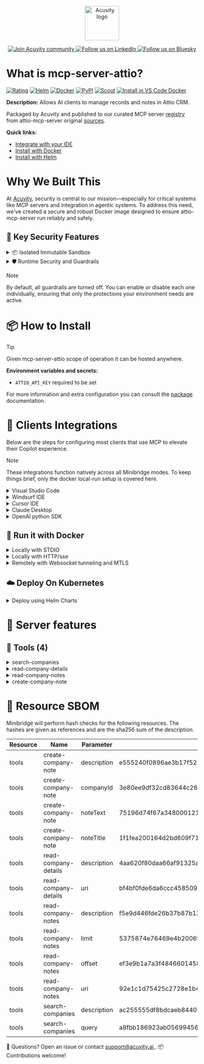 <p align="center">
  <a href="https://acuvity.ai">
    <picture>
      <img src="https://mma.prnewswire.com/media/2544052/Acuvity__Logo.jpg" height="90" alt="Acuvity logo"/>
    </picture>
  </a>
</p>
<p align="center">
  <a href="https://discord.gg/BkU7fBkrNk">
    <img src="https://img.shields.io/badge/Acuvity-Join-7289DA?logo=discord&logoColor=fff" alt="Join Acuvity community" />
  </a>
<a href="https://www.linkedin.com/company/acuvity/">
    <img src="https://img.shields.io/badge/LinkedIn-Follow-7289DA" alt="Follow us on LinkedIn" />
  </a>
<a href="https://bsky.app/profile/acuvity.bsky.social">
    <img src="https://img.shields.io/badge/Bluesky-Follow-7289DA"?logo=bluesky&logoColor=fff" alt="Follow us on Bluesky" />
  </a>
</p>


# What is mcp-server-attio?
[![Rating](https://img.shields.io/badge/C-3775A9?label=Rating)](https://docs.anthropic.com/en/docs/build-with-claude/tool-use/implement-tool-use#best-practices-for-tool-definitions)
[![Helm](https://img.shields.io/badge/1.0.0-3775A9?logo=helm&label=Charts&logoColor=fff)](https://hub.docker.com/r/acuvity/mcp-server-attio/tags/)
[![Docker](https://img.shields.io/docker/image-size/acuvity/mcp-server-attio/0.0.2?logo=docker&logoColor=fff&label=0.0.2)](https://hub.docker.com/r/acuvity/mcp-server-attio)
[![PyPI](https://img.shields.io/badge/0.0.2-3775A9?logo=pypi&logoColor=fff&label=attio-mcp-server)](https://github.com/hmk/attio-mcp-server)
[![Scout](https://img.shields.io/badge/Active-3775A9?logo=docker&logoColor=fff&label=Scout)](https://hub.docker.com/r/acuvity/mcp-server-attio/)
[![Install in VS Code Docker](https://img.shields.io/badge/VS_Code-One_click_install-0078d7?logo=githubcopilot)](https://insiders.vscode.dev/redirect/mcp/install?name=mcp-server-attio&config=%7B%22args%22%3A%5B%22run%22%2C%22-i%22%2C%22--rm%22%2C%22--read-only%22%2C%22-e%22%2C%22ATTIO_API_KEY%22%2C%22docker.io%2Facuvity%2Fmcp-server-attio%3A0.0.2%22%5D%2C%22command%22%3A%22docker%22%7D)

**Description:** Allows AI clients to manage records and notes in Attio CRM.

Packaged by Acuvity and published to our curated MCP server [registry](https://mcp.acuvity.ai) from attio-mcp-server original [sources](https://github.com/hmk/attio-mcp-server).

**Quick links:**

- [Integrate with your IDE](https://github.com/acuvity/mcp-servers-registry/blob/main/mcp-server-attio/docker/README.md#-clients-integrations)
- [Install with Docker](https://github.com/acuvity/mcp-servers-registry/tree/main/mcp-server-attio/docker/README.md#-run-it-with-docker)
- [Install with Helm](https://github.com/acuvity/mcp-servers-registry/tree/main/mcp-server-attio/charts/mcp-server-attio/README.md#how-to-install)

# Why We Built This

At [Acuvity](https://acuvity.ai), security is central to our mission—especially for critical systems like MCP servers and integration in agentic systems.
To address this need, we've created a secure and robust Docker image designed to ensure attio-mcp-server run reliably and safely.

## 🔐 Key Security Features

<details>
<summary>📦 Isolated Immutable Sandbox </summary>

- **Isolated Execution**: All tools run within secure, containerized sandboxes to enforce process isolation and prevent lateral movement.
- **Non-root by Default**: Enforces least-privilege principles, minimizing the impact of potential security breaches.
- **Read-only Filesystem**: Ensures runtime immutability, preventing unauthorized modification.
- **Version Pinning**: Guarantees consistency and reproducibility across deployments by locking tool and dependency versions.
- **CVE Scanning**: Continuously scans images for known vulnerabilities using [Docker Scout](https://docs.docker.com/scout/) to support proactive mitigation.
- **SBOM & Provenance**: Delivers full supply chain transparency by embedding metadata and traceable build information."
</details>

<details>
<summary>🛡️ Runtime Security and Guardrails</summary>

**Minibridge Integration**: [Minibridge](https://github.com/acuvity/minibridge) establishes secure Agent-to-MCP connectivity, supports Rego/HTTP-based policy enforcement 🕵️, and simplifies orchestration.

The [ARC](https://github.com/acuvity/mcp-servers-registry/tree/main) container includes a [built-in Rego policy](https://github.com/acuvity/mcp-servers-registry/tree/main/mcp-server-attio/docker/policy.rego) that enables a set of runtime "guardrails"" to help enforce security, privacy, and correct usage of your services. Below is an overview of each guardrail provided.

### 🔒 Resource Integrity

**Mitigates MCP Rug Pull Attacks**

* **Goal:** Protect users from malicious tool description changes after initial approval, preventing post-installation manipulation or deception.
* **Mechanism:** Locks tool descriptions upon client approval and verifies their integrity before execution. Any modification to the description triggers a security violation, blocking unauthorized changes from server-side updates.

### 🛡️ Guardrails

#### Covert Instruction Detection

Monitors incoming requests for hidden or obfuscated directives that could alter policy behavior.

* **Goal:** Stop attackers from slipping unnoticed commands or payloads into otherwise harmless data.
* **Mechanism:** Applies a library of regex patterns and binary‐encoding checks to the full request body. If any pattern matches a known covert channel (e.g., steganographic markers, hidden HTML tags, escape-sequence tricks), the request is rejected.

#### Sensitive Pattern Detection

Block user-defined sensitive data patterns (credential paths, filesystem references).

* **Goal:** Block accidental or malicious inclusion of sensitive information that violates data-handling rules.
* **Mechanism:** Runs a curated set of regexes against all payloads and tool descriptions—matching patterns such as `.env` files, RSA key paths, directory traversal sequences.

#### Shadowing Pattern Detection

Detects and blocks "shadowing" attacks, where a malicious MCP server sneaks hidden directives into its own tool descriptions to hijack or override the behavior of other, trusted tools.

* **Goal:** Stop a rogue server from poisoning the agent’s logic by embedding instructions that alter how a different server’s tools operate (e.g., forcing all emails to go to an attacker’s address even when the user calls a separate `send_email` tool).
* **Mechanism:** During policy load, each tool description is scanned for cross‐tool override patterns—such as `<IMPORTANT>` sections referencing other tool names, hidden side‐effects, or directives that apply to a different server’s API. Any description that attempts to shadow or extend instructions for a tool outside its own namespace triggers a policy violation and is rejected.

#### Schema Misuse Prevention

Enforces strict adherence to MCP input schemas.

* **Goal:** Prevent malformed or unexpected fields from bypassing validations, causing runtime errors, or enabling injections.
* **Mechanism:** Compares each incoming JSON object against the declared schema (required properties, allowed keys, types). Any extra, missing, or mistyped field triggers an immediate policy violation.

#### Cross-Origin Tool Access

Controls whether tools may invoke tools or services from external origins.

* **Goal:** Prevent untrusted or out-of-scope services from being called.
* **Mechanism:** Examines tool invocation requests and outgoing calls, verifying each target against an allowlist of approved domains or service names. Calls to any non-approved origin are blocked.

#### Secrets Redaction

Automatically masks sensitive values so they never appear in logs or responses.

* **Goal:** Ensure that API keys, tokens, passwords, and other credentials cannot leak in plaintext.
* **Mechanism:** Scans every text output for known secret formats (e.g., AWS keys, GitHub PATs, JWTs). Matches are replaced with `[REDACTED]` before the response is sent or recorded.

These controls ensure robust runtime integrity, prevent unauthorized behavior, and provide a foundation for secure-by-design system operations.

### Enable guardrails

To activate guardrails in your Docker containers, define the `GUARDRAILS` environment variable with the protections you need.

| Guardrail                        | Summary                                                                 |
|----------------------------------|-------------------------------------------------------------------------|
| `covert-instruction-detection`   | Detects hidden or obfuscated directives in requests.                    |
| `sensitive-pattern-detection`    | Flags patterns suggesting sensitive data or filesystem exposure.        |
| `shadowing-pattern-detection`    | Identifies tool descriptions that override or influence others.         |
| `schema-misuse-prevention`       | Enforces strict schema compliance on input data.                        |
| `cross-origin-tool-access`       | Controls calls to external services or APIs.                            |
| `secrets-redaction`              | Prevents exposure of credentials or sensitive values.                   |

Example: add `-e GUARDRAILS="secrets-redaction sensitive-pattern-detection"` to enable those guardrails.

## 🔒 Basic Authentication via Shared Secret

Provides a lightweight auth layer using a single shared token.

* **Mechanism:** Expects clients to send an `Authorization` header with the predefined secret.
* **Use Case:** Quickly lock down your endpoint in development or simple internal deployments—no complex OAuth/OIDC setup required.

To turn on Basic Authentication, define `BASIC_AUTH_SECRET` environment variable with a shared secret.

Example: add `-e BASIC_AUTH_SECRET="supersecret"` to enable the basic authentication.

> While basic auth will protect against unauthorized access, you should use it only in controlled environment,
> rotate credentials frequently and **always** use TLS.

</details>

> [!NOTE]
> By default, all guardrails are turned off. You can enable or disable each one individually, ensuring that only the protections your environment needs are active.


# 📦 How to Install


> [!TIP]
> Given mcp-server-attio scope of operation it can be hosted anywhere.

**Environment variables and secrets:**
  - `ATTIO_API_KEY` required to be set

For more information and extra configuration you can consult the [package](https://github.com/hmk/attio-mcp-server) documentation.

# 🧰 Clients Integrations

Below are the steps for configuring most clients that use MCP to elevate their Copilot experience.

> [!NOTE]
> These integrations function natively across all Minibridge modes.
> To keep things brief, only the docker local-run setup is covered here.

<details>
<summary>Visual Studio Code</summary>

To get started immediately, you can use the "one-click" link below:

[![Install in VS Code Docker](https://img.shields.io/badge/VS_Code-One_click_install-0078d7?logo=githubcopilot)](https://insiders.vscode.dev/redirect/mcp/install?name=mcp-server-attio&config=%7B%22args%22%3A%5B%22run%22%2C%22-i%22%2C%22--rm%22%2C%22--read-only%22%2C%22-e%22%2C%22ATTIO_API_KEY%22%2C%22docker.io%2Facuvity%2Fmcp-server-attio%3A0.0.2%22%5D%2C%22command%22%3A%22docker%22%7D)

## Global scope

Press `ctrl + shift + p` and type `Preferences: Open User Settings JSON` to add the following section:

```json
{
  "mcp": {
    "servers": {
      "acuvity-mcp-server-attio": {
        "env": {
          "ATTIO_API_KEY": "TO_BE_SET"
        },
        "command": "docker",
        "args": [
          "run",
          "-i",
          "--rm",
          "--read-only",
          "-e",
          "ATTIO_API_KEY",
          "docker.io/acuvity/mcp-server-attio:0.0.2"
        ]
      }
    }
  }
}
```

## Workspace scope

In your workspace create a file called `.vscode/mcp.json` and add the following section:

```json
{
  "servers": {
    "acuvity-mcp-server-attio": {
      "env": {
        "ATTIO_API_KEY": "TO_BE_SET"
      },
      "command": "docker",
      "args": [
        "run",
        "-i",
        "--rm",
        "--read-only",
        "-e",
        "ATTIO_API_KEY",
        "docker.io/acuvity/mcp-server-attio:0.0.2"
      ]
    }
  }
}
```

> To pass secrets you should use the `promptString` input type described in the [Visual Studio Code documentation](https://code.visualstudio.com/docs/copilot/chat/mcp-servers).

</details>

<details>
<summary>Windsurf IDE</summary>

In `~/.codeium/windsurf/mcp_config.json` add the following section:

```json
{
  "mcpServers": {
    "acuvity-mcp-server-attio": {
      "env": {
        "ATTIO_API_KEY": "TO_BE_SET"
      },
      "command": "docker",
      "args": [
        "run",
        "-i",
        "--rm",
        "--read-only",
        "-e",
        "ATTIO_API_KEY",
        "docker.io/acuvity/mcp-server-attio:0.0.2"
      ]
    }
  }
}
```

See [Windsurf documentation](https://docs.windsurf.com/windsurf/mcp) for more info.

</details>

<details>
<summary>Cursor IDE</summary>

Add the following JSON block to your mcp configuration file:
- `~/.cursor/mcp.json` for global scope
- `.cursor/mcp.json` for project scope

```json
{
  "mcpServers": {
    "acuvity-mcp-server-attio": {
      "env": {
        "ATTIO_API_KEY": "TO_BE_SET"
      },
      "command": "docker",
      "args": [
        "run",
        "-i",
        "--rm",
        "--read-only",
        "-e",
        "ATTIO_API_KEY",
        "docker.io/acuvity/mcp-server-attio:0.0.2"
      ]
    }
  }
}
```

See [cursor documentation](https://docs.cursor.com/context/model-context-protocol) for more information.

</details>
<details>

<summary>Claude Desktop</summary>

In the `claude_desktop_config.json` configuration file add the following section:

```json
{
  "mcpServers": {
    "acuvity-mcp-server-attio": {
      "env": {
        "ATTIO_API_KEY": "TO_BE_SET"
      },
      "command": "docker",
      "args": [
        "run",
        "-i",
        "--rm",
        "--read-only",
        "-e",
        "ATTIO_API_KEY",
        "docker.io/acuvity/mcp-server-attio:0.0.2"
      ]
    }
  }
}
```

See [Anthropic documentation](https://docs.anthropic.com/en/docs/agents-and-tools/mcp) for more information.
</details>

<details>
<summary>OpenAI python SDK</summary>

## Running locally

```python
async with MCPServerStdio(
    params={
        "env": {"ATTIO_API_KEY":"TO_BE_SET"},
        "command": "docker",
        "args": ["run","-i","--rm","--read-only","-e","ATTIO_API_KEY","docker.io/acuvity/mcp-server-attio:0.0.2"]
    }
) as server:
    tools = await server.list_tools()
```

## Running remotely

```python
async with MCPServerSse(
    params={
        "url": "http://<ip>:<port>/sse",
    }
) as server:
    tools = await server.list_tools()
```

See [OpenAI Agents SDK docs](https://openai.github.io/openai-agents-python/mcp/) for more info.

</details>

## 🐳 Run it with Docker

<details>
<summary>Locally with STDIO</summary>

In your client configuration set:

- command: `docker`
- arguments: `run -i --rm --read-only -e ATTIO_API_KEY docker.io/acuvity/mcp-server-attio:0.0.2`

</details>

<details>
<summary>Locally with HTTP/sse</summary>

Simply run as:

```console
docker run -it -p 8000:8000 --rm --read-only -e ATTIO_API_KEY docker.io/acuvity/mcp-server-attio:0.0.2
```

Then on your application/client, you can configure to use it like:

```json
{
  "mcpServers": {
    "acuvity-mcp-server-attio": {
      "url": "http://localhost:8000/sse"
    }
  }
}
```

You might have to use different ports for different tools.

</details>

<details>
<summary>Remotely with Websocket tunneling and MTLS </summary>

> This section assume you are familiar with TLS and certificates and will require:
> - a server certificate with proper DNS/IP field matching your tool deployment.
> - a client-ca used to sign client certificates

1. Start the server in `backend` mode
 - add an environment variable like `-e MINIBRIDGE_MODE=backend`
 - add the TLS certificates (recommended) through a volume let's say `/certs` ex (`-v $PWD/certs:/certs`)
 - instruct minibridge to use those certs with
   - `-e MINIBRIDGE_TLS_SERVER_CERT=/certs/server-cert.pem`
   - `-e MINIBRIDGE_TLS_SERVER_KEY=/certs/server-key.pem`
   - `-e MINIBRIDGE_TLS_SERVER_KEY_PASS=optional`
   - `-e MINIBRIDGE_TLS_SERVER_CLIENT_CA=/certs/client-ca.pem`

2. Start `minibridge` locally in frontend mode:
  - Get [minibridge](https://github.com/acuvity/minibridge) binary for your OS.

In your client configuration, Minibridge works like any other STDIO command.

Example for Claude Desktop:

```json
{
  "mcpServers": {
    "acuvity-mcp-server-attio": {
      "command": "minibridge",
      "args": ["frontend", "--backend", "wss://<remote-url>:8000/ws", "--tls-client-backend-ca", "/path/to/ca/that/signed/the/server-cert.pem/ca.pem", "--tls-client-cert", "/path/to/client-cert.pem", "--tls-client-key", "/path/to/client-key.pem"]
    }
  }
}
```

That's it.

Minibridge offers a host of additional features. For step-by-step guidance, please visit the wiki. And if anything’s unclear, don’t hesitate to reach out!

</details>

## ☁️ Deploy On Kubernetes

<details>
<summary>Deploy using Helm Charts</summary>

### Chart settings requirements

This chart requires some mandatory information to be installed.

**Mandatory Secrets**:
  - `ATTIO_API_KEY` secret to be set as secrets.ATTIO_API_KEY either by `.value` or from existing with `.valueFrom`

### How to install

You can inspect the chart `README`:

```console
helm show readme oci://docker.io/acuvity/mcp-server-attio --version 1.0.0
````

You can inspect the values that you can configure:

```console
helm show values oci://docker.io/acuvity/mcp-server-attio --version 1.0.0
````

Install with helm

```console
helm install mcp-server-attio oci://docker.io/acuvity/mcp-server-attio --version 1.0.0
```

From there your MCP server mcp-server-attio will be reachable by default through `http/sse` from inside the cluster using the Kubernetes Service `mcp-server-attio` on port `8000` by default. You can change that by looking at the `service` section of the `values.yaml` file.

### How to Monitor

The deployment will create a Kubernetes service with a `healthPort`, that is used for liveness probes and readiness probes. This health port can also be used by the monitoring stack of your choice and exposes metrics under the `/metrics` path.

See full charts [Readme](https://github.com/acuvity/mcp-servers-registry/tree/main/mcp-server-attio/charts/mcp-server-attio/README.md) for more details about settings and runtime security including guardrails activation.

</details>

# 🧠 Server features

## 🧰 Tools (4)
<details>
<summary>search-companies</summary>

**Description**:

```
Search for companies by name
```

**Parameter**:

| Name | Type | Description | Required? |
|-----------|------|-------------|-----------|
| query | string | Company name or keyword to search for | Yes
</details>
<details>
<summary>read-company-details</summary>

**Description**:

```
Read details of a company
```

**Parameter**:

| Name | Type | Description | Required? |
|-----------|------|-------------|-----------|
| uri | string | URI of the company to read | Yes
</details>
<details>
<summary>read-company-notes</summary>

**Description**:

```
Read notes for a company
```

**Parameter**:

| Name | Type | Description | Required? |
|-----------|------|-------------|-----------|
| limit | number | Maximum number of notes to fetch (optional, default 10) | No
| offset | number | Number of notes to skip (optional, default 0) | No
| uri | string | URI of the company to read notes for | Yes
</details>
<details>
<summary>create-company-note</summary>

**Description**:

```
Add a new note to a company
```

**Parameter**:

| Name | Type | Description | Required? |
|-----------|------|-------------|-----------|
| companyId | string | ID of the company to add the note to | Yes
| noteText | string | Text content of the note | Yes
| noteTitle | string | Title of the note | Yes
</details>


# 🔐 Resource SBOM

Minibridge will perform hash checks for the following resources. The hashes are given as references and are the sha256 sum of the description.

| Resource | Name | Parameter | Hash |
|-----------|------|------|------|
| tools | create-company-note | description | e555240f0896ae3b17f521d6e0c44c0b8c0424d34cc5dcaebc77c90d07c274b1 |
| tools | create-company-note | companyId | 3e80ee9df32cd83644c263487eeb675f08c1d7211490546372db69f1694635bf |
| tools | create-company-note | noteText | 75196d74f67a3480001215ee1eaf3e3329526752bb1ebd7ce51b991acdd3f82f |
| tools | create-company-note | noteTitle | 1f1fea200164d2bd609f7161fd0f2e237f443266c963e3a0e4d142e7029d4582 |
| tools | read-company-details | description | 4aa620f80daa66af91325a8edf2e701a50dc3231f57480ee555e4710be680fd7 |
| tools | read-company-details | uri | bf4bf0fde6da6ccc45850971952499873124c9b0f2394defaa84d86bfb7a4f2d |
| tools | read-company-notes | description | f5e9d446fde26b37b87b131064314eed8d5b21602f9ba96230dffbaa87fbee20 |
| tools | read-company-notes | limit | 5375874e76469e4b2006fdfdbbc4097a0561b3e6dd489694c1bb43f1d2a68cde |
| tools | read-company-notes | offset | ef3e9b1a7a3f4846601458b682cb81c103fa97ded691a4342156012715670f6e |
| tools | read-company-notes | uri | 92e1c1d75425c2728e1b4b7d579b2d3d2d1ec524ccf9b355aedb8dbeea0dbb9a |
| tools | search-companies | description | ac255555df8bdcaeb844014a88c8399cf7481750466e896cb65f6ef93e89240b |
| tools | search-companies | query | a8fbb186923ab056994563385dd0308cfa965e7bd9520b6179960a5f43e655c7 |


💬 Questions? Open an issue or contact [ support@acuvity.ai ](mailto:support@acuvity.ai).
📦 Contributions welcome!
